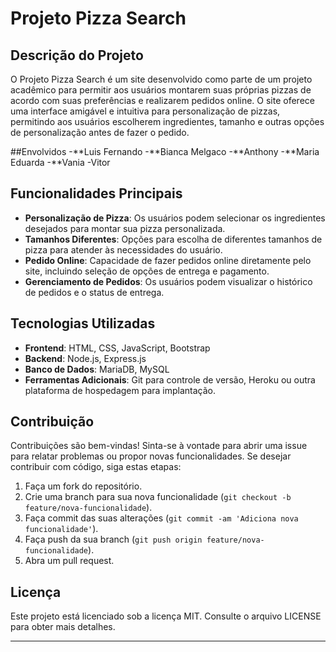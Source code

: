 

# Projeto Pizza Search

## Descrição do Projeto
O Projeto Pizza Search é um site desenvolvido como parte de um projeto acadêmico para permitir aos usuários montarem suas próprias pizzas de acordo com suas preferências e realizarem pedidos online. O site oferece uma interface amigável e intuitiva para personalização de pizzas, permitindo aos usuários escolherem ingredientes, tamanho e outras opções de personalização antes de fazer o pedido.

##Envolvidos
-**Luis Fernando
-**Bianca Melgaco
-**Anthony
-**Maria Eduarda
-**Vania
-Vitor 

## Funcionalidades Principais
- **Personalização de Pizza**: Os usuários podem selecionar os ingredientes desejados para montar sua pizza personalizada.
- **Tamanhos Diferentes**: Opções para escolha de diferentes tamanhos de pizza para atender às necessidades do usuário.
- **Pedido Online**: Capacidade de fazer pedidos online diretamente pelo site, incluindo seleção de opções de entrega e pagamento.
- **Gerenciamento de Pedidos**: Os usuários podem visualizar o histórico de pedidos e o status de entrega.

## Tecnologias Utilizadas
- **Frontend**: HTML, CSS, JavaScript, Bootstrap 
- **Backend**: Node.js, Express.js 
- **Banco de Dados**: MariaDB, MySQL
- **Ferramentas Adicionais**: Git para controle de versão, Heroku ou outra plataforma de hospedagem para implantação.

## Contribuição
Contribuições são bem-vindas! Sinta-se à vontade para abrir uma issue para relatar problemas ou propor novas funcionalidades. Se desejar contribuir com código, siga estas etapas:
1. Faça um fork do repositório.
2. Crie uma branch para sua nova funcionalidade (`git checkout -b feature/nova-funcionalidade`).
3. Faça commit das suas alterações (`git commit -am 'Adiciona nova funcionalidade'`).
4. Faça push da sua branch (`git push origin feature/nova-funcionalidade`).
5. Abra um pull request.

## Licença
Este projeto está licenciado sob a licença MIT. Consulte o arquivo LICENSE para obter mais detalhes.

---
